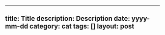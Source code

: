 
---
title: Title
description: Description
date: yyyy-mm-dd
category: cat
tags: []
layout: post
---

